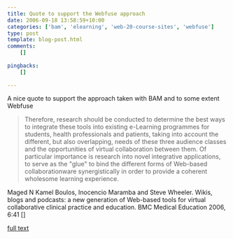 ```yaml
---
title: Quote to support the Webfuse approach
date: 2006-09-18 13:58:59+10:00
categories: ['bam', 'elearning', 'web-20-course-sites', 'webfuse']
type: post
template: blog-post.html
comments:
    []
    
pingbacks:
    []
    
---
```

A nice quote to support the approach taken with BAM and to some extent Webfuse

> Therefore, research should be conducted to determine the best ways to integrate these tools into existing e-Learning programmes for students, health professionals and patients, taking into account the different, but also overlapping, needs of these three audience classes and the opportunities of virtual collaboration between them. Of particular importance is research into novel integrative applications, to serve as the "glue" to bind the different forms of Web-based collaborationware synergistically in order to provide a coherent wholesome learning experience.

Maged N Kamel Boulos, Inocencio Maramba and Steve Wheeler. Wikis, blogs and podcasts: a new generation of Web-based tools for virtual collaborative clinical practice and education. BMC Medical Education 2006, 6:41 \[\]

[full text](http://www.biomedcentral.com/content/pdf/1472-6920-6-41.pdf)